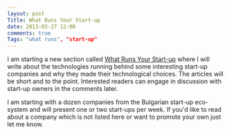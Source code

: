 ```yaml
---
layout: post
Title: What Runs Your Start-up
date: 2013-03-27 12:00
comments: true
Tags: "what runs", "start-up"
---
```


I am starting a new section called 
[What Runs Your Start-up](/blog/categories/what-runs/) where I will
write about the technologies running behind some interesting
start-up companies and why they made their technological choices.
The articles will be short and to the point. Interested readers
can engage in discussion with start-up owners in the comments later.


I am starting with a dozen companies from the Bulgarian start-up eco-system
and will present one or two start-ups per week.
If you'd like to read about a company which is not listed here or want to
promote your own just let me know.

